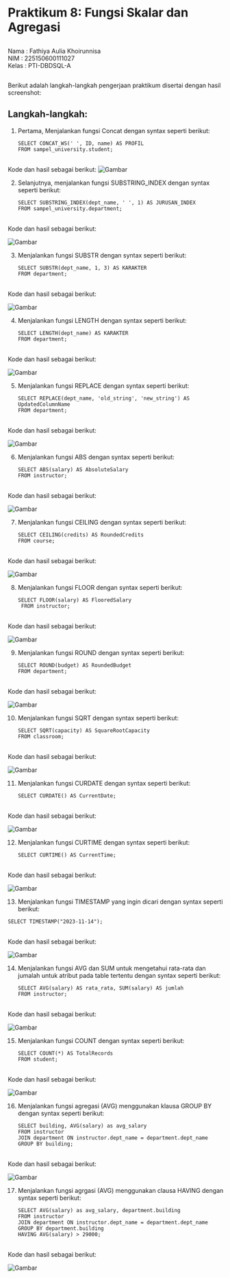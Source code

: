 # Praktikum 8: Fungsi Skalar dan Agregasi
##
Nama        : Fathiya Aulia Khoirunnisa
<br>NIM     : 225150600111027
<br>Kelas   :   PTI-DBDSQL-A
## 
Berikut adalah langkah-langkah pengerjaan praktikum disertai dengan hasil screenshot:
##
## Langkah-langkah:
1. Pertama, Menjalankan fungsi Concat dengan syntax seperti berikut:
    ```
    SELECT CONCAT_WS(' ', ID, name) AS PROFIL
    FROM sampel_university.student;
    ```
<br>Kode dan hasil sebagai berikut:
![Gambar](../PraktikumSQL/ASSET/Screenshot%20(169).png)

2.  Selanjutnya, menjalankan fungsi SUBSTRING_INDEX dengan syntax seperti berikut:
    ```
    SELECT SUBSTRING_INDEX(dept_name, ' ', 1) AS JURUSAN_INDEX
    FROM sampel_university.department;
    ```
<br>Kode dan hasil sebagai berikut:

![Gambar](../PraktikumSQL/ASSET/Screenshot%20(169).png)

3. Menjalankan fungsi SUBSTR dengan syntax seperti berikut:
   ```
   SELECT SUBSTR(dept_name, 1, 3) AS KARAKTER
   FROM department;
   ```
<br>Kode dan hasil sebagai berikut:

![Gambar](../PraktikumSQL/ASSET/Screenshot%20(169).png) 

4. Menjalankan fungsi LENGTH dengan syntax seperti berikut:
    ```
    SELECT LENGTH(dept_name) AS KARAKTER
    FROM department;
    ``` 
 <br>Kode dan hasil sebagai berikut:

![Gambar](../PraktikumSQL/ASSET/Screenshot%20(171).png)

5. Menjalankan fungsi REPLACE dengan syntax seperti berikut:
    ```
    SELECT REPLACE(dept_name, 'old_string', 'new_string') AS UpdatedColumnName
    FROM department;
    ``` 
 <br>Kode dan hasil sebagai berikut:

![Gambar](../PraktikumSQL/ASSET/Screenshot%20(172).png)

6. Menjalankan fungsi ABS dengan syntax seperti berikut:
    ```
    SELECT ABS(salary) AS AbsoluteSalary
    FROM instructor;
    ```
<br>Kode dan hasil sebagai berikut:

![Gambar](../PraktikumSQL/ASSET/Screenshot%20(169).png)

7.  Menjalankan fungsi CEILING dengan syntax seperti berikut:
    ```
    SELECT CEILING(credits) AS RoundedCredits
    FROM course;
    ```
<br>Kode dan hasil sebagai berikut:

![Gambar](../PraktikumSQL/ASSET/Screenshot%20(169).png)

8. Menjalankan fungsi FLOOR dengan syntax seperti berikut:
   ```
   SELECT FLOOR(salary) AS FlooredSalary
    FROM instructor;
   ```
<br>Kode dan hasil sebagai berikut:

![Gambar](../PraktikumSQL/ASSET/Screenshot%20(169).png) 

9. Menjalankan fungsi ROUND dengan syntax seperti berikut:
    ```
    SELECT ROUND(budget) AS RoundedBudget
    FROM department;
    ``` 
 <br>Kode dan hasil sebagai berikut:

![Gambar](../PraktikumSQL/ASSET/Screenshot%20(171).png)

10. Menjalankan fungsi SQRT dengan syntax seperti berikut:
    ```
    SELECT SQRT(capacity) AS SquareRootCapacity
    FROM classroom;
    ``` 
 <br>Kode dan hasil sebagai berikut:

![Gambar](../PraktikumSQL/ASSET/Screenshot%20(172).png)

11. Menjalankan fungsi CURDATE dengan syntax seperti berikut:
    ```
    SELECT CURDATE() AS CurrentDate;
    ```
<br>Kode dan hasil sebagai berikut:

![Gambar](../PraktikumSQL/ASSET/Screenshot%20(169).png)

12. Menjalankan fungsi CURTIME dengan syntax seperti berikut:
    ```
    SELECT CURTIME() AS CurrentTime;
    ```
<br>Kode dan hasil sebagai berikut:

![Gambar](../PraktikumSQL/ASSET/Screenshot%20(169).png)

13. Menjalankan fungsi TIMESTAMP yang ingin dicari dengan syntax seperti berikut:
   ```
   SELECT TIMESTAMP("2023-11-14");
   ```
<br>Kode dan hasil sebagai berikut:

![Gambar](../PraktikumSQL/ASSET/Screenshot%20(169).png) 

14. Menjalankan fungsi AVG dan SUM untuk mengetahui rata-rata dan jumalah untuk atribut pada table tertentu dengan syntax seperti berikut:
    ```
    SELECT AVG(salary) AS rata_rata, SUM(salary) AS jumlah
    FROM instructor;
    ``` 
 <br>Kode dan hasil sebagai berikut:

![Gambar](../PraktikumSQL/ASSET/Screenshot%20(171).png)

15. Menjalankan fungsi COUNT dengan syntax seperti berikut:
    ```
    SELECT COUNT(*) AS TotalRecords
    FROM student;
    ``` 
 <br>Kode dan hasil sebagai berikut:

![Gambar](../PraktikumSQL/ASSET/Screenshot%20(172).png)

16.  Menjalankan fungsi agregasi (AVG) menggunakan klausa GROUP BY dengan syntax seperti berikut:
        ```
        SELECT building, AVG(salary) as avg_salary
        FROM instructor
        JOIN department ON instructor.dept_name = department.dept_name
        GROUP BY building;
        ``` 
 <br>Kode dan hasil sebagai berikut:

![Gambar](../PraktikumSQL/ASSET/Screenshot%20(171).png)

17. Menjalankan fungsi agrgasi (AVG) menggunakan clausa HAVING dengan syntax seperti berikut:
    ```
    SELECT AVG(salary) as avg_salary, department.building
    FROM instructor
    JOIN department ON instructor.dept_name = department.dept_name
    GROUP BY department.building
    HAVING AVG(salary) > 29000;
    ``` 
 <br>Kode dan hasil sebagai berikut:

![Gambar](../PraktikumSQL/ASSET/Screenshot%20(172).png)
